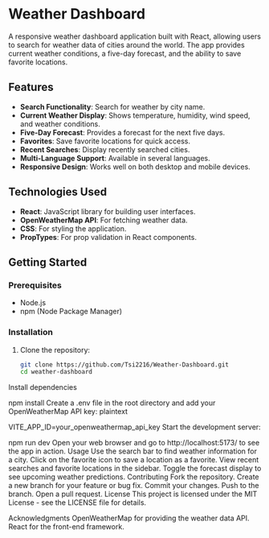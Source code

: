 # Weather Dashboard

A responsive weather dashboard application built with React, allowing users to search for weather data of cities around the world. The app provides current weather conditions, a five-day forecast, and the ability to save favorite locations.

## Features

- **Search Functionality**: Search for weather by city name.
- **Current Weather Display**: Shows temperature, humidity, wind speed, and weather conditions.
- **Five-Day Forecast**: Provides a forecast for the next five days.
- **Favorites**: Save favorite locations for quick access.
- **Recent Searches**: Display recently searched cities.
- **Multi-Language Support**: Available in several languages.
- **Responsive Design**: Works well on both desktop and mobile devices.

## Technologies Used

- **React**: JavaScript library for building user interfaces.
- **OpenWeatherMap API**: For fetching weather data.
- **CSS**: For styling the application.
- **PropTypes**: For prop validation in React components.

## Getting Started

### Prerequisites

- Node.js
- npm (Node Package Manager)

### Installation

1. Clone the repository:

   ```bash
   git clone https://github.com/Tsi2216/Weather-Dashboard.git
   cd weather-dashboard
Install dependencies

npm install
Create a .env file in the root directory and add your OpenWeatherMap API key:
plaintext

VITE_APP_ID=your_openweathermap_api_key
Start the development server:

npm run dev
Open your web browser and go to http://localhost:5173/ to see the app in action.
Usage
Use the search bar to find weather information for a city.
Click on the favorite icon to save a location as a favorite.
View recent searches and favorite locations in the sidebar.
Toggle the forecast display to see upcoming weather predictions.
Contributing
Fork the repository.
Create a new branch for your feature or bug fix.
Commit your changes.
Push to the branch.
Open a pull request.
License
This project is licensed under the MIT License - see the LICENSE file for details.

Acknowledgments
OpenWeatherMap for providing the weather data API.
React for the front-end framework.